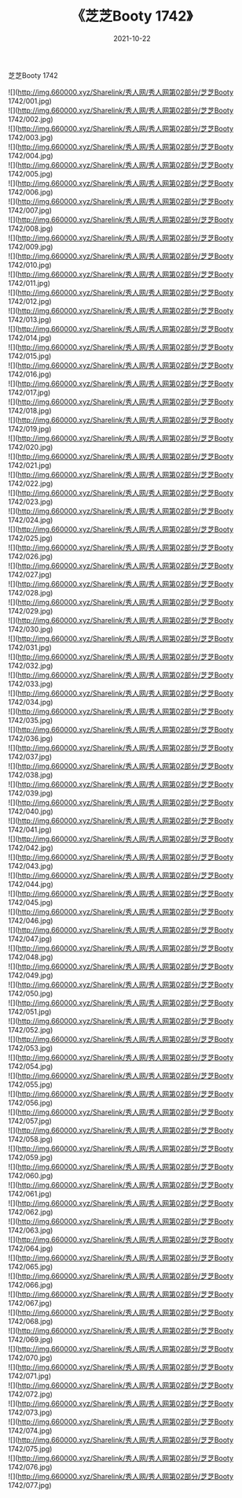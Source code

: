 ﻿---
layout: post
title:  《芝芝Booty 1742》
date:   2021-10-22
img: http://img.660000.xyz/Sharelink/秀人网/秀人网第02部分/芝芝Booty 1742/000.jpg
categories: [美女, 清纯, 唯美]
---

芝芝Booty 1742

  ![](http://img.660000.xyz/Sharelink/秀人网/秀人网第02部分/芝芝Booty 1742/001.jpg) <br> ![](http://img.660000.xyz/Sharelink/秀人网/秀人网第02部分/芝芝Booty 1742/002.jpg) <br> ![](http://img.660000.xyz/Sharelink/秀人网/秀人网第02部分/芝芝Booty 1742/003.jpg) <br> ![](http://img.660000.xyz/Sharelink/秀人网/秀人网第02部分/芝芝Booty 1742/004.jpg) <br> ![](http://img.660000.xyz/Sharelink/秀人网/秀人网第02部分/芝芝Booty 1742/005.jpg) <br> ![](http://img.660000.xyz/Sharelink/秀人网/秀人网第02部分/芝芝Booty 1742/006.jpg) <br> ![](http://img.660000.xyz/Sharelink/秀人网/秀人网第02部分/芝芝Booty 1742/007.jpg) <br> ![](http://img.660000.xyz/Sharelink/秀人网/秀人网第02部分/芝芝Booty 1742/008.jpg) <br> ![](http://img.660000.xyz/Sharelink/秀人网/秀人网第02部分/芝芝Booty 1742/009.jpg) <br> ![](http://img.660000.xyz/Sharelink/秀人网/秀人网第02部分/芝芝Booty 1742/010.jpg) <br> ![](http://img.660000.xyz/Sharelink/秀人网/秀人网第02部分/芝芝Booty 1742/011.jpg) <br> ![](http://img.660000.xyz/Sharelink/秀人网/秀人网第02部分/芝芝Booty 1742/012.jpg) <br> ![](http://img.660000.xyz/Sharelink/秀人网/秀人网第02部分/芝芝Booty 1742/013.jpg) <br> ![](http://img.660000.xyz/Sharelink/秀人网/秀人网第02部分/芝芝Booty 1742/014.jpg) <br> ![](http://img.660000.xyz/Sharelink/秀人网/秀人网第02部分/芝芝Booty 1742/015.jpg) <br> ![](http://img.660000.xyz/Sharelink/秀人网/秀人网第02部分/芝芝Booty 1742/016.jpg) <br> ![](http://img.660000.xyz/Sharelink/秀人网/秀人网第02部分/芝芝Booty 1742/017.jpg) <br> ![](http://img.660000.xyz/Sharelink/秀人网/秀人网第02部分/芝芝Booty 1742/018.jpg) <br> ![](http://img.660000.xyz/Sharelink/秀人网/秀人网第02部分/芝芝Booty 1742/019.jpg) <br> ![](http://img.660000.xyz/Sharelink/秀人网/秀人网第02部分/芝芝Booty 1742/020.jpg) <br> ![](http://img.660000.xyz/Sharelink/秀人网/秀人网第02部分/芝芝Booty 1742/021.jpg) <br> ![](http://img.660000.xyz/Sharelink/秀人网/秀人网第02部分/芝芝Booty 1742/022.jpg) <br> ![](http://img.660000.xyz/Sharelink/秀人网/秀人网第02部分/芝芝Booty 1742/023.jpg) <br> ![](http://img.660000.xyz/Sharelink/秀人网/秀人网第02部分/芝芝Booty 1742/024.jpg) <br> ![](http://img.660000.xyz/Sharelink/秀人网/秀人网第02部分/芝芝Booty 1742/025.jpg) <br> ![](http://img.660000.xyz/Sharelink/秀人网/秀人网第02部分/芝芝Booty 1742/026.jpg) <br> ![](http://img.660000.xyz/Sharelink/秀人网/秀人网第02部分/芝芝Booty 1742/027.jpg) <br> ![](http://img.660000.xyz/Sharelink/秀人网/秀人网第02部分/芝芝Booty 1742/028.jpg) <br> ![](http://img.660000.xyz/Sharelink/秀人网/秀人网第02部分/芝芝Booty 1742/029.jpg) <br> ![](http://img.660000.xyz/Sharelink/秀人网/秀人网第02部分/芝芝Booty 1742/030.jpg) <br> ![](http://img.660000.xyz/Sharelink/秀人网/秀人网第02部分/芝芝Booty 1742/031.jpg) <br> ![](http://img.660000.xyz/Sharelink/秀人网/秀人网第02部分/芝芝Booty 1742/032.jpg) <br> ![](http://img.660000.xyz/Sharelink/秀人网/秀人网第02部分/芝芝Booty 1742/033.jpg) <br> ![](http://img.660000.xyz/Sharelink/秀人网/秀人网第02部分/芝芝Booty 1742/034.jpg) <br> ![](http://img.660000.xyz/Sharelink/秀人网/秀人网第02部分/芝芝Booty 1742/035.jpg) <br> ![](http://img.660000.xyz/Sharelink/秀人网/秀人网第02部分/芝芝Booty 1742/036.jpg) <br> ![](http://img.660000.xyz/Sharelink/秀人网/秀人网第02部分/芝芝Booty 1742/037.jpg) <br> ![](http://img.660000.xyz/Sharelink/秀人网/秀人网第02部分/芝芝Booty 1742/038.jpg) <br> ![](http://img.660000.xyz/Sharelink/秀人网/秀人网第02部分/芝芝Booty 1742/039.jpg) <br> ![](http://img.660000.xyz/Sharelink/秀人网/秀人网第02部分/芝芝Booty 1742/040.jpg) <br> ![](http://img.660000.xyz/Sharelink/秀人网/秀人网第02部分/芝芝Booty 1742/041.jpg) <br> ![](http://img.660000.xyz/Sharelink/秀人网/秀人网第02部分/芝芝Booty 1742/042.jpg) <br> ![](http://img.660000.xyz/Sharelink/秀人网/秀人网第02部分/芝芝Booty 1742/043.jpg) <br> ![](http://img.660000.xyz/Sharelink/秀人网/秀人网第02部分/芝芝Booty 1742/044.jpg) <br> ![](http://img.660000.xyz/Sharelink/秀人网/秀人网第02部分/芝芝Booty 1742/045.jpg) <br> ![](http://img.660000.xyz/Sharelink/秀人网/秀人网第02部分/芝芝Booty 1742/046.jpg) <br> ![](http://img.660000.xyz/Sharelink/秀人网/秀人网第02部分/芝芝Booty 1742/047.jpg) <br> ![](http://img.660000.xyz/Sharelink/秀人网/秀人网第02部分/芝芝Booty 1742/048.jpg) <br> ![](http://img.660000.xyz/Sharelink/秀人网/秀人网第02部分/芝芝Booty 1742/049.jpg) <br> ![](http://img.660000.xyz/Sharelink/秀人网/秀人网第02部分/芝芝Booty 1742/050.jpg) <br> ![](http://img.660000.xyz/Sharelink/秀人网/秀人网第02部分/芝芝Booty 1742/051.jpg) <br> ![](http://img.660000.xyz/Sharelink/秀人网/秀人网第02部分/芝芝Booty 1742/052.jpg) <br> ![](http://img.660000.xyz/Sharelink/秀人网/秀人网第02部分/芝芝Booty 1742/053.jpg) <br> ![](http://img.660000.xyz/Sharelink/秀人网/秀人网第02部分/芝芝Booty 1742/054.jpg) <br> ![](http://img.660000.xyz/Sharelink/秀人网/秀人网第02部分/芝芝Booty 1742/055.jpg) <br> ![](http://img.660000.xyz/Sharelink/秀人网/秀人网第02部分/芝芝Booty 1742/056.jpg) <br> ![](http://img.660000.xyz/Sharelink/秀人网/秀人网第02部分/芝芝Booty 1742/057.jpg) <br> ![](http://img.660000.xyz/Sharelink/秀人网/秀人网第02部分/芝芝Booty 1742/058.jpg) <br> ![](http://img.660000.xyz/Sharelink/秀人网/秀人网第02部分/芝芝Booty 1742/059.jpg) <br> ![](http://img.660000.xyz/Sharelink/秀人网/秀人网第02部分/芝芝Booty 1742/060.jpg) <br> ![](http://img.660000.xyz/Sharelink/秀人网/秀人网第02部分/芝芝Booty 1742/061.jpg) <br> ![](http://img.660000.xyz/Sharelink/秀人网/秀人网第02部分/芝芝Booty 1742/062.jpg) <br> ![](http://img.660000.xyz/Sharelink/秀人网/秀人网第02部分/芝芝Booty 1742/063.jpg) <br> ![](http://img.660000.xyz/Sharelink/秀人网/秀人网第02部分/芝芝Booty 1742/064.jpg) <br> ![](http://img.660000.xyz/Sharelink/秀人网/秀人网第02部分/芝芝Booty 1742/065.jpg) <br> ![](http://img.660000.xyz/Sharelink/秀人网/秀人网第02部分/芝芝Booty 1742/066.jpg) <br> ![](http://img.660000.xyz/Sharelink/秀人网/秀人网第02部分/芝芝Booty 1742/067.jpg) <br> ![](http://img.660000.xyz/Sharelink/秀人网/秀人网第02部分/芝芝Booty 1742/068.jpg) <br> ![](http://img.660000.xyz/Sharelink/秀人网/秀人网第02部分/芝芝Booty 1742/069.jpg) <br> ![](http://img.660000.xyz/Sharelink/秀人网/秀人网第02部分/芝芝Booty 1742/070.jpg) <br> ![](http://img.660000.xyz/Sharelink/秀人网/秀人网第02部分/芝芝Booty 1742/071.jpg) <br> ![](http://img.660000.xyz/Sharelink/秀人网/秀人网第02部分/芝芝Booty 1742/072.jpg) <br> ![](http://img.660000.xyz/Sharelink/秀人网/秀人网第02部分/芝芝Booty 1742/073.jpg) <br> ![](http://img.660000.xyz/Sharelink/秀人网/秀人网第02部分/芝芝Booty 1742/074.jpg) <br> ![](http://img.660000.xyz/Sharelink/秀人网/秀人网第02部分/芝芝Booty 1742/075.jpg) <br> ![](http://img.660000.xyz/Sharelink/秀人网/秀人网第02部分/芝芝Booty 1742/076.jpg) <br> ![](http://img.660000.xyz/Sharelink/秀人网/秀人网第02部分/芝芝Booty 1742/077.jpg) <br>